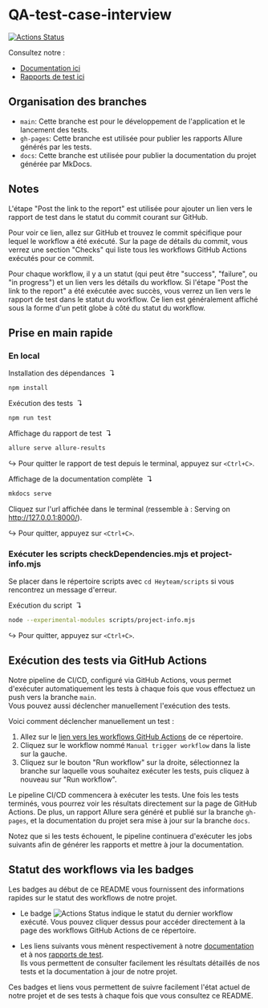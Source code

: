 # QA-test-case-interview

[![Actions Status](https://github.com/eliottealderson/QA-test-case-interview/workflows/Manual%20trigger%20workflow/badge.svg)](https://github.com/eliottealderson/QA-test-case-interview/actions)

Consultez notre :
- [Documentation ici](https://eliottealderson.github.io/QA-test-case-interview/docsdocsdocs)
- [Rapports de test ici](https://eliottealderson.github.io/QA-test-case-interview/docsdocsdocs26/)

## Organisation des branches

- `main`: Cette branche est pour le développement de l'application et le lancement des tests.
- `gh-pages`: Cette branche est utilisée pour publier les rapports Allure générés par les tests.
- `docs`: Cette branche est utilisée pour publier la documentation du projet générée par MkDocs.

## Notes

L'étape "Post the link to the report" est utilisée pour ajouter un lien vers le rapport de test dans le statut du commit courant sur GitHub.

Pour voir ce lien, allez sur GitHub et trouvez le commit spécifique pour lequel le workflow a été exécuté. Sur la page de détails du commit, vous verrez une section "Checks" qui liste tous les workflows GitHub Actions exécutés pour ce commit.

Pour chaque workflow, il y a un statut (qui peut être "success", "failure", ou "in progress") et un lien vers les détails du workflow. Si l'étape "Post the link to the report" a été exécutée avec succès, vous verrez un lien vers le rapport de test dans le statut du workflow. Ce lien est généralement affiché sous la forme d'un petit globe à côté du statut du workflow.

## Prise en main rapide

### En local

Installation des dépendances  ↴
```bash
npm install
```

Exécution des tests  ↴
```bash
npm run test
```

Affichage du rapport de test  ↴
```bash
allure serve allure-results
```
↪ Pour quitter le rapport de test depuis le terminal, appuyez sur `<Ctrl+C>`.

Affichage de la documentation complète  ↴
```bash
mkdocs serve
```
Cliquez sur l'url affichée dans le terminal (ressemble à : Serving on http://127.0.0.1:8000/).

↪ Pour quitter, appuyez sur `<Ctrl+C>`.

### Exécuter les scripts checkDependencies.mjs et project-info.mjs

Se placer dans le répertoire scripts avec `cd Heyteam/scripts` si vous rencontrez un message d'erreur.

Exécution du script  ↴
```bash
node --experimental-modules scripts/project-info.mjs
```
↪ Pour quitter, appuyez sur `<Ctrl+C>`.

## Exécution des tests via GitHub Actions

Notre pipeline de CI/CD, configuré via GitHub Actions, vous permet d'exécuter automatiquement les tests à chaque fois que vous effectuez un push vers la branche `main`. <br> 
Vous pouvez aussi déclencher manuellement l'exécution des tests.

Voici comment déclencher manuellement un test :

1. Allez sur le [lien vers les workflows GitHub Actions](https://github.com/eliottealderson/QA-test-case-interview/actions) de ce répertoire.
2. Cliquez sur le workflow nommé `Manual trigger workflow` dans la liste sur la gauche.
3. Cliquez sur le bouton "Run workflow" sur la droite, sélectionnez la branche sur laquelle vous souhaitez exécuter les tests, puis cliquez à nouveau sur "Run workflow".

Le pipeline CI/CD commencera à exécuter les tests. Une fois les tests terminés, vous pourrez voir les résultats directement sur la page de GitHub Actions. De plus, un rapport Allure sera généré et publié sur la branche `gh-pages`, et la documentation du projet sera mise à jour sur la branche `docs`.

Notez que si les tests échouent, le pipeline continuera d'exécuter les jobs suivants afin de générer les rapports et mettre à jour la documentation.

## Statut des workflows via les badges

Les badges au début de ce README vous fournissent des informations rapides sur le statut des workflows de notre projet.

- Le badge ![Actions Status](https://github.com/eliottealderson/QA-test-case-interview/workflows/Manual%20trigger%20workflow/badge.svg) indique le statut du dernier workflow exécuté. Vous pouvez cliquer dessus pour accéder directement à la page des workflows GitHub Actions de ce répertoire.

- Les liens suivants vous mènent respectivement à notre [documentation](https://eliottealderson.github.io/docs/docs/) et
à nos [rapports de test](https://eliottealderson.github.io/QA-test-case-interview/docsdocsdocs26/). 
<br> Ils vous permettent de consulter facilement les résultats détaillés de nos tests et la documentation à jour de notre projet.

Ces badges et liens vous permettent de suivre facilement l'état actuel de notre projet et de ses tests à chaque fois 
que vous consultez ce README.
